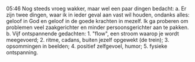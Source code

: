 05:46	Nog steeds vroeg wakker, maar wel een paar dingen bedacht:
a. Er zijn twee dingen, waar ik in ieder geval aan vast wil houden, ondanks alles: geloof in God en geloof in de goede krachten in mezelf. Ik ga proberen om problemen veel zaakgerichter en minder persoonsgerichter aan te pakken. 
b. Vijf ontspannende gedachten: 1. "flow", een stroom waarop je wordt meegevoerd; 2. ritme, cadans, buiten jezelf opgewekt (de trein); 3. opsommingen in beelden; 4. positief zelfgevoel, humor; 5. fysieke ontspanning.